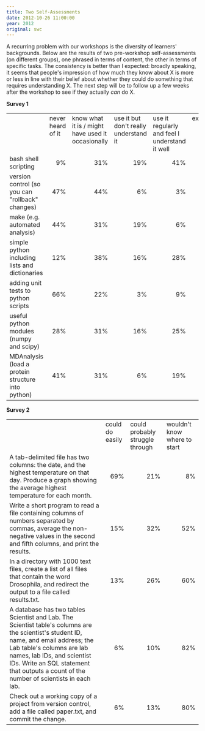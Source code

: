 ```yaml
---
title: Two Self-Assessments
date: 2012-10-26 11:00:00
year: 2012
original: swc
---
```


<p>A recurring problem with our workshops is the diversity of learners' backgrounds. Below are the results of two pre-workshop self-assessments (on different groups), one phrased in terms of content, the other in terms of specific tasks. The consistency is better than I expected: broadly speaking, it seems that people's impression of how much they know about X is more or less in line with their belief about whether they could do something that requires understanding X. The next step will be to follow up a few weeks after the workshop to see if they actually <em>can</em> do X.</p>

<strong>Survey 1</strong>
<table class="center">
<tbody>
<tr>
<td></td>
<td valign="top">never heard of it</td>
<td valign="top">know what it is / might have used it occasionally</td>
<td valign="top">use it but don't really understand it</td>
<td valign="top">use it regularly and feel I understand it well</td>
<td valign="top">expert</td>
</tr>
<tr>
<td>bash shell scripting</td>
<td align="right">9%</td>
<td align="right">31%</td>
<td align="right">19%</td>
<td align="right">41%</td>
<td align="right">0%</td>
</tr>
<tr>
<td>version control (so you can "rollback" changes)</td>
<td align="right">47%</td>
<td align="right">44%</td>
<td align="right">6%</td>
<td align="right">3%</td>
<td align="right">0%</td>
</tr>
<tr>
<td>make (e.g. automated analysis)</td>
<td align="right">44%</td>
<td align="right">31%</td>
<td align="right">19%</td>
<td align="right">6%</td>
<td align="right">0%</td>
</tr>
<tr>
<td>simple python including lists and dictionaries</td>
<td align="right">12%</td>
<td align="right">38%</td>
<td align="right">16%</td>
<td align="right">28%</td>
<td align="right">6%</td>
</tr>
<tr>
<td>adding unit tests to python scripts</td>
<td align="right">66%</td>
<td align="right">22%</td>
<td align="right">3%</td>
<td align="right">9%</td>
<td align="right">0%</td>
</tr>
<tr>
<td>useful python modules (numpy and scipy)</td>
<td align="right">28%</td>
<td align="right">31%</td>
<td align="right">16%</td>
<td align="right">25%</td>
<td align="right">0%</td>
</tr>
<tr>
<td>MDAnalysis (load a protein structure into python)</td>
<td align="right">41%</td>
<td align="right">31%</td>
<td align="right">6%</td>
<td align="right">19%</td>
<td align="right">3%</td>
</tr>
</tbody>
</table>
<strong>Survey 2</strong>
<table class="center">
<tbody>
<tr>
<td></td>
<td valign="top">could do easily</td>
<td valign="top">could probably struggle through</td>
<td valign="top">wouldn't know where to start</td>
</tr>
<tr>
<td>A tab-delimited file has two columns: the date, and the highest temperature on that day. Produce a graph showing the average highest temperature for each month.</td>
<td align="right">69%</td>
<td align="right">21%</td>
<td align="right">8%</td>
</tr>
<tr>
<td>Write a short program to read a file containing columns of numbers separated by commas, average the non-negative values in the second and fifth columns, and print the results.</td>
<td align="right">15%</td>
<td align="right">32%</td>
<td align="right">52%</td>
</tr>
<tr>
<td>In a directory with 1000 text files, create a list of all files that contain the word Drosophila, and redirect the output to a file called results.txt.</td>
<td align="right">13%</td>
<td align="right">26%</td>
<td align="right">60%</td>
</tr>
<tr>
<td>A database has two tables Scientist and Lab. The Scientist table's columns are the scientist's student ID, name, and email address; the Lab table's columns are lab names, lab IDs, and scientist IDs. Write an SQL statement that outputs a count of the number of scientists in each lab.</td>
<td align="right">6%</td>
<td align="right">10%</td>
<td align="right">82%</td>
</tr>
<tr>
<td>Check out a working copy of a project from version control, add a file called paper.txt, and commit the change.</td>
<td align="right">6%</td>
<td align="right">13%</td>
<td align="right">80%</td>
</tr>
</tbody>
</table>


